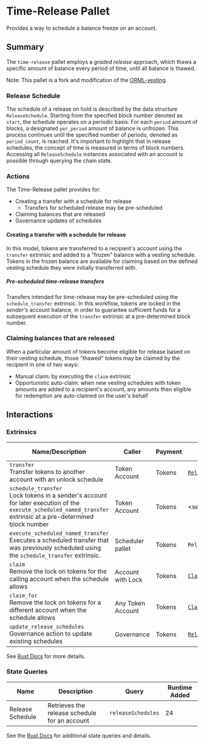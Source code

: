 # Time-Release Pallet

Provides a way to schedule a balance freeze on an account.

## Summary

The `time-release` pallet employs a _graded release_ approach, which thaws a specific amount of balance every period of time, until all balance is thawed.

Note: This pallet is a fork and modification of the [ORML-vesting](<[vesting](https://github.com/open-web3-stack/open-runtime-module-library/tree/master/vesting)>).

### Release Schedule

The schedule of a release on hold is described by the data structure `ReleaseSchedule`. Starting from the specified block number denoted as `start`, the schedule operates on a periodic basis. For each `period` amount of blocks, a designated `per_period` amount of balance is unfrozen. This process continues until the specified number of periods, denoted as `period_count`, is reached. It's important to highlight that in release schedules, the concept of time is measured in terms of block numbers. Accessing all `ReleaseSchedule` instances associated with an account is possible through querying the chain state.

### Actions

The Time-Release pallet provides for:

- Creating a transfer with a schedule for release
    - Transfers for scheduled release may be pre-scheduled
- Claiming balances that are released
- Governance updates of schedules


#### Creating a transfer with a schedule for release
In this model, tokens are transferred to a recipient's account using the `transfer` extrinsic and added to a "frozen" balance with a vesting schedule. Tokens in the frozen balance are available for claiming based on the defined vesting schedule they were initially transferred with.

##### Pre-scheduled time-release transfers
Transfers intended for time-release may be pre-scheduled using the `schedule_transfer` extrinsic. In this workflow, tokens are locked in the _sender's_ account balance, in order to guarantee sufficient funds for a subsequent execution of the `transfer` extrinsic at a pre-determined block number.

### Claiming balances that are released
When a particular amount of tokens become eligible for release based on their vesting schedule, those "thawed" tokens may be claimed by the recipient in one of two ways:
- Manual claim: by executing the `claim` extrinsic
- Opportunistic auto-claim: when new vesting schedules with token amounts are added to a recipient's account, any amounts then eligible for redemption are auto-claimed on the user's behalf

## Interactions

### Extrinsics

| Name/Description                                                                            | Caller            | Payment | Key Events                                                                                                                                          | Runtime Added |
| ------------------------------------------------------------------------------------------- | ----------------- | ------- | --------------------------------------------------------------------------------------------------------------------------------------------------- | ------------- |
| `transfer`<br />Transfer tokens to another account with an unlock schedule                  | Token Account     | Tokens  | [`ReleaseScheduleAdded`](https://frequency-chain.github.io/frequency/pallet_time_release/pallet/enum.Event.html#variant.ReleaseScheduleAdded)       | 24            |
| `schedule_transfer`<br />Lock tokens in a sender's account for later execution of the `execute_scheduled_named_transfer` extrinsic at a pre-determined block number | Token Account | Tokens | \<see scheduler pallet\>| 144
| `execute_scheduled_named_transfer`<br />Executes a scheduled transfer that was previously scheduled using the `schedule_transfer` extrinsic. | Scheduler pallet | Tokens | `ReleaseScheduleAdded` | 144
| `claim`<br />Remove the lock on tokens for the calling account when the schedule allows     | Account with Lock | Tokens  | [`Claimed`](https://frequency-chain.github.io/frequency/pallet_time_release/pallet/enum.Event.html#variant.Claimed)                                 | 24            |
| `claim_for`<br />Remove the lock on tokens for a different account when the schedule allows | Any Token Account | Tokens  | [`Claimed`](https://frequency-chain.github.io/frequency/pallet_time_release/pallet/enum.Event.html#variant.Claimed)                                 | 24            |
| `update_release_schedules`<br />Governance action to update existing schedules              | Governance        | Tokens  | [`ReleaseSchedulesUpdated`](https://frequency-chain.github.io/frequency/pallet_time_release/pallet/enum.Event.html#variant.ReleaseSchedulesUpdated) | 24            |

See [Rust Docs](https://frequency-chain.github.io/frequency/pallet_time_release/pallet/struct.Pallet.html) for more details.

### State Queries

| Name             | Description                                   | Query              | Runtime Added |
| ---------------- | --------------------------------------------- | ------------------ | ------------- |
| Release Schedule | Retrieves the release schedule for an account | `releaseSchedules` | 24            |

See the [Rust Docs](https://frequency-chain.github.io/frequency/pallet_time_release/pallet/storage_types/index.html) for additional state queries and details.
